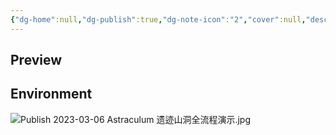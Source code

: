 ```yaml
---
{"dg-home":null,"dg-publish":true,"dg-note-icon":"2","cover":null,"description":null,"tags":["project/×Astraculum"],"platform":"Unity,Blender","permalink":"/900.Publish/「Under the Sunset」/","dgPassFrontmatter":true,"noteIcon":"2"}
---
```


## Preview

## Environment
![Publish 2023-03-06 Astraculum 遗迹山洞全流程演示.jpg](/img/user/700.Attachments/Publish%202023-03-06%20Astraculum%20%E9%81%97%E8%BF%B9%E5%B1%B1%E6%B4%9E%E5%85%A8%E6%B5%81%E7%A8%8B%E6%BC%94%E7%A4%BA.jpg)